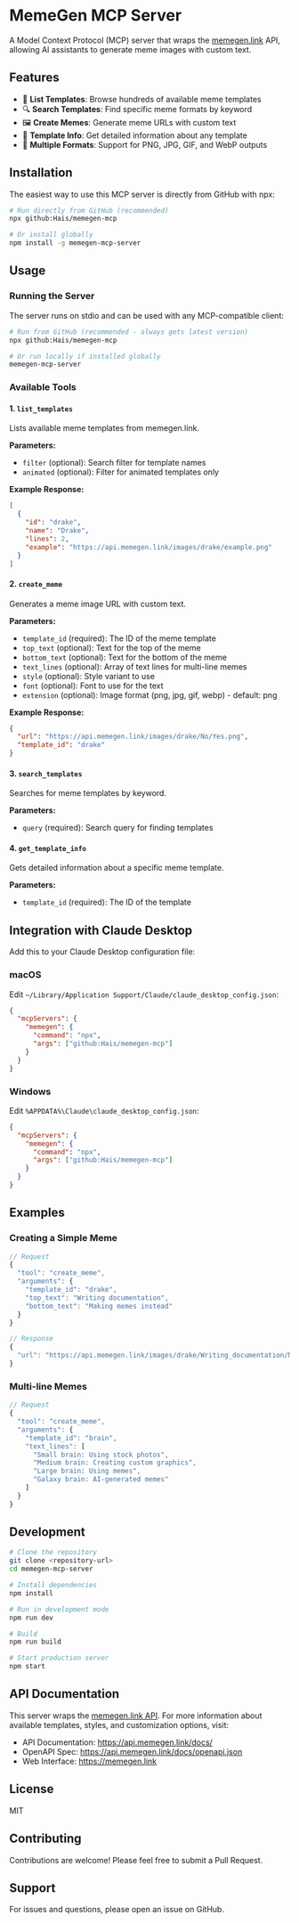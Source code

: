 # MemeGen MCP Server

A Model Context Protocol (MCP) server that wraps the [memegen.link](https://memegen.link) API, allowing AI assistants to generate meme images with custom text.

## Features

- 🎨 **List Templates**: Browse hundreds of available meme templates
- 🔍 **Search Templates**: Find specific meme formats by keyword
- 🖼️ **Create Memes**: Generate meme URLs with custom text
- 📝 **Template Info**: Get detailed information about any template
- 🎯 **Multiple Formats**: Support for PNG, JPG, GIF, and WebP outputs

## Installation

The easiest way to use this MCP server is directly from GitHub with npx:

```bash
# Run directly from GitHub (recommended)
npx github:Hais/memegen-mcp

# Or install globally
npm install -g memegen-mcp-server
```

## Usage

### Running the Server

The server runs on stdio and can be used with any MCP-compatible client:

```bash
# Run from GitHub (recommended - always gets latest version)
npx github:Hais/memegen-mcp

# Or run locally if installed globally
memegen-mcp-server
```

### Available Tools

#### 1. `list_templates`
Lists available meme templates from memegen.link.

**Parameters:**
- `filter` (optional): Search filter for template names
- `animated` (optional): Filter for animated templates only

**Example Response:**
```json
[
  {
    "id": "drake",
    "name": "Drake",
    "lines": 2,
    "example": "https://api.memegen.link/images/drake/example.png"
  }
]
```

#### 2. `create_meme`
Generates a meme image URL with custom text.

**Parameters:**
- `template_id` (required): The ID of the meme template
- `top_text` (optional): Text for the top of the meme
- `bottom_text` (optional): Text for the bottom of the meme
- `text_lines` (optional): Array of text lines for multi-line memes
- `style` (optional): Style variant to use
- `font` (optional): Font to use for the text
- `extension` (optional): Image format (png, jpg, gif, webp) - default: png

**Example Response:**
```json
{
  "url": "https://api.memegen.link/images/drake/No/Yes.png",
  "template_id": "drake"
}
```

#### 3. `search_templates`
Searches for meme templates by keyword.

**Parameters:**
- `query` (required): Search query for finding templates

#### 4. `get_template_info`
Gets detailed information about a specific meme template.

**Parameters:**
- `template_id` (required): The ID of the template

## Integration with Claude Desktop

Add this to your Claude Desktop configuration file:

### macOS
Edit `~/Library/Application Support/Claude/claude_desktop_config.json`:

```json
{
  "mcpServers": {
    "memegen": {
      "command": "npx",
      "args": ["github:Hais/memegen-mcp"]
    }
  }
}
```

### Windows
Edit `%APPDATA%\Claude\claude_desktop_config.json`:

```json
{
  "mcpServers": {
    "memegen": {
      "command": "npx",
      "args": ["github:Hais/memegen-mcp"]
    }
  }
}
```

## Examples

### Creating a Simple Meme

```javascript
// Request
{
  "tool": "create_meme",
  "arguments": {
    "template_id": "drake",
    "top_text": "Writing documentation",
    "bottom_text": "Making memes instead"
  }
}

// Response
{
  "url": "https://api.memegen.link/images/drake/Writing_documentation/Making_memes_instead.png"
}
```

### Multi-line Memes

```javascript
// Request
{
  "tool": "create_meme",
  "arguments": {
    "template_id": "brain",
    "text_lines": [
      "Small brain: Using stock photos",
      "Medium brain: Creating custom graphics",
      "Large brain: Using memes",
      "Galaxy brain: AI-generated memes"
    ]
  }
}
```

## Development

```bash
# Clone the repository
git clone <repository-url>
cd memegen-mcp-server

# Install dependencies
npm install

# Run in development mode
npm run dev

# Build
npm run build

# Start production server
npm start
```

## API Documentation

This server wraps the [memegen.link API](https://api.memegen.link/docs/). For more information about available templates, styles, and customization options, visit:

- API Documentation: https://api.memegen.link/docs/
- OpenAPI Spec: https://api.memegen.link/docs/openapi.json
- Web Interface: https://memegen.link

## License

MIT

## Contributing

Contributions are welcome! Please feel free to submit a Pull Request.

## Support

For issues and questions, please open an issue on GitHub.